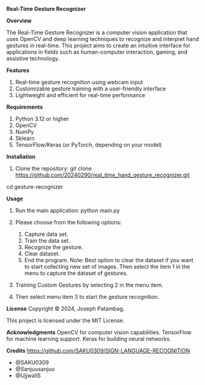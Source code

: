 **Real-Time Gesture Recognizer**

**Overview**

The Real-Time Gesture Recognizer is a computer vision application that uses OpenCV and deep learning techniques to recognize and interpret hand gestures in real-time. This project aims to create an intuitive interface for applications in fields such as human-computer interaction, gaming, and assistive technology.

**Features**

1. Real-time gesture recognition using webcam input
2. Customizable gesture training with a user-friendly interface
3. Lightweight and efficient for real-time performance

**Requirements**

1. Python 3.12 or higher
2. OpenCV
3. NumPy
4. Sklearn
5. TensorFlow/Keras (or PyTorch, depending on your model)

**Installation**

1. Clone the repository:
git clone https://github.com/20240290/real_time_hand_gesture_recognizer.git

cd gesture-recognizer

**Usage**

1. Run the main application:
    python main.py

2. Please choose from the following options: 

    1. Capture data set. 
    2. Train the data set. 
    3. Recognize the gesture.
    4. Clear dataset.
    5. End the program.
Note: Best option to clear the dataset if you want to start collecting new set of images.
Then select the item 1 in the menu to capture the dataset of gestures.

2. Training Custom Gestures by selecting 2 in the menu item.
3. Then select menu item 3 to start the gesture recognition.

**License**
Copyright © 2024, Joseph Patambag.

This project is licensed under the MIT License. 

**Acknowledgments**
OpenCV for computer vision capabilities.
TensorFlow for machine learning support.
Keras for building neural networks.



**Credits**
https://github.com/SAKU0309/SIGN-LANGUAGE-RECOGNITION
- @SAKU0309
- @Sanjuusanjuu
- @UjjwallS


